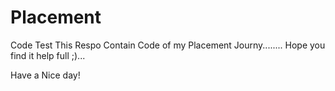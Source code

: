 # Placement
Code Test
This Respo Contain Code of my Placement Journy........
Hope you find it help full ;)...

Have a Nice day!
